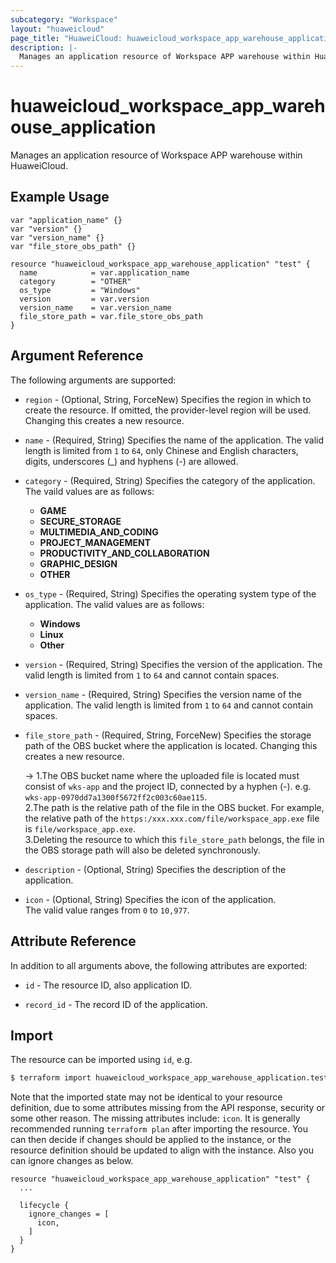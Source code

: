 ```yaml
---
subcategory: "Workspace"
layout: "huaweicloud"
page_title: "HuaweiCloud: huaweicloud_workspace_app_warehouse_application"
description: |-
  Manages an application resource of Workspace APP warehouse within HuaweiCloud.
---
```


# huaweicloud_workspace_app_warehouse_application

Manages an application resource of Workspace APP warehouse within HuaweiCloud.

## Example Usage

```hcl
var "application_name" {}
var "version" {}
var "version_name" {}
var "file_store_obs_path" {}

resource "huaweicloud_workspace_app_warehouse_application" "test" {
  name            = var.application_name
  category        = "OTHER"
  os_type         = "Windows"
  version         = var.version
  version_name    = var.version_name
  file_store_path = var.file_store_obs_path
}
```

## Argument Reference

The following arguments are supported:

* `region` - (Optional, String, ForceNew) Specifies the region in which to create the resource.
  If omitted, the provider-level region will be used.
  Changing this creates a new resource.

* `name` - (Required, String) Specifies the name of the application.
  The valid length is limited from `1` to `64`, only Chinese and English characters, digits, underscores (_) and
  hyphens (-) are allowed.

* `category` - (Required, String) Specifies the category of the application.  
  The vaild values are as follows:
  + **GAME**
  + **SECURE_STORAGE**
  + **MULTIMEDIA_AND_CODING**
  + **PROJECT_MANAGEMENT**
  + **PRODUCTIVITY_AND_COLLABORATION**
  + **GRAPHIC_DESIGN**
  + **OTHER**

* `os_type` - (Required, String) Specifies the operating system type of the application.
  The valid values are as follows:
  + **Windows**
  + **Linux**
  + **Other**

* `version` - (Required, String) Specifies the version of the application.
  The valid length is limited from `1` to `64` and cannot contain spaces.

* `version_name` - (Required, String) Specifies the version name of the application.
  The valid length is limited from `1` to `64` and cannot contain spaces.

* `file_store_path` - (Required, String, ForceNew) Specifies the storage path of the OBS bucket where the application
  is located. Changing this creates a new resource.

  -> 1.The OBS bucket name where the uploaded file is located must consist of `wks-app` and the project ID, connected by
     a hyphen (-). e.g. `wks-app-0970dd7a1300f5672ff2c003c60ae115`.<br>2.The path is the relative path of the file in the
     OBS bucket. For example, the relative path of the `https:/xxx.xxx.com/file/workspace_app.exe` file is
     `file/workspace_app.exe`.<br>3.Deleting the resource to which this `file_store_path` belongs, the file in the OBS
     storage path will also be deleted synchronously.
  
* `description` - (Optional, String) Specifies the description of the application.

* `icon` - (Optional, String) Specifies the icon of the application.  
  The valid value ranges from `0` to `10,977`.

## Attribute Reference

In addition to all arguments above, the following attributes are exported:

* `id` - The resource ID, also application ID.

* `record_id` - The record ID of the application.

## Import

The resource can be imported using `id`, e.g.

```bash
$ terraform import huaweicloud_workspace_app_warehouse_application.test <id>
```

Note that the imported state may not be identical to your resource definition, due to some attributes missing from the
API response, security or some other reason.
The missing attributes include: `icon`.
It is generally recommended running `terraform plan` after importing the resource.
You can then decide if changes should be applied to the instance, or the resource definition should be updated to
align with the instance. Also you can ignore changes as below.

```hcl
resource "huaweicloud_workspace_app_warehouse_application" "test" {
  ...

  lifecycle {
    ignore_changes = [
      icon,
    ]
  }
}
```
